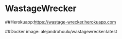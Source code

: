 # WastageWrecker

##Herokuapp:https://wastage-wrecker.herokuapp.com

##Docker image: alejandrohoulu/wastagewrecker:latest
